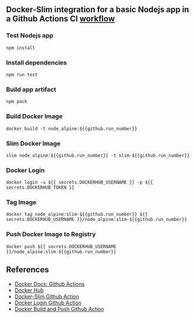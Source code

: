 ## Docker-Slim integration for a basic Nodejs app in a Github Actions CI [workflow](slim/.github/workflows/node_alpine.yml)

### Test Nodejs app 
```
npm install
```
### Install dependencies 
```
npm run test 
```
### Build app artifact   
```
npm pack
``` 
### Build Docker Image
```
docker build -t node_alpine:${{github.run_number}}
```
### Slim Docker Image
```
slim node_alpine:${{github.run_number}} -t slim-${{github.run_number}}
```
### Docker Login
```
docker login -u ${{ secrets.DOCKERHUB_USERNAME }} -p ${{ secrets.DOCKERHUB_TOKEN }}
```
### Tag Image
```
docker tag node_alpine:slim-${{github.run_number}} ${{ secrets.DOCKERHUB_USERNAME }}/node_alpine:slim-${{github.run_number}}
```
### Push Docker Image to Registry
```
docker push ${{ secrets.DOCKERHUB_USERNAME }}/node_alpine:slim-${{github.run_number}} 
```

## References
- [Docker Docs: Github Actions](https://docs.docker.com/build/ci/github-actions/)
- [Docker Hub](https://hub.docker.com/)
- [Docker-Slim Github Action](https://github.com/marketplace/actions/docker-slim-github-action)
- [Docker Login Github Action](https://github.com/docker/login-action)
- [Docker Build and Push Github Action](https://github.com/docker/build-push-action)